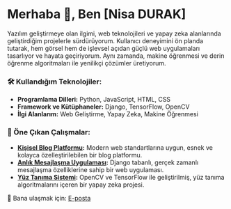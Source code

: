 

# Merhaba 👋, Ben [Nisa DURAK]

Yazılım geliştirmeye olan ilgimi, web teknolojileri ve yapay zeka alanlarında geliştirdiğim projelerle sürdürüyorum. Kullanıcı deneyimini ön planda tutarak, hem görsel hem de işlevsel açıdan güçlü web uygulamaları tasarlıyor ve hayata geçiriyorum. Aynı zamanda, makine öğrenmesi ve derin öğrenme algoritmaları ile yenilikçi çözümler üretiyorum.

### 🛠️ Kullandığım Teknolojiler:
- **Programlama Dilleri:** Python, JavaScript, HTML, CSS
- **Framework ve Kütüphaneler:** Django, TensorFlow, OpenCV
- **İlgi Alanlarım:** Web Geliştirme, Yapay Zeka, Makine Öğrenmesi

### 📂 Öne Çıkan Çalışmalar:
- **[Kişisel Blog Platformu](#):** Modern web standartlarına uygun, esnek ve kolayca özelleştirilebilen bir blog platformu.
- **[Anlık Mesajlaşma Uygulaması](#):** Django tabanlı, gerçek zamanlı mesajlaşma özelliklerine sahip bir web uygulaması.
- **[Yüz Tanıma Sistemi](#):** OpenCV ve TensorFlow ile geliştirilmiş, yüz tanıma algoritmalarını içeren bir yapay zeka projesi.

💬 Bana ulaşmak için: [E-posta](mailto:nisa.drk06@gmail.com)

